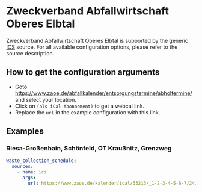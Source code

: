 # Zweckverband Abfallwirtschaft Oberes Elbtal

Zweckverband Abfallwirtschaft Oberes Elbtal is supported by the generic [ICS](/doc/source/ics.md) source. For all available configuration options, please refer to the source description.


## How to get the configuration arguments

- Goto <https://www.zaoe.de/abfallkalender/entsorgungstermine/abholtermine/> and select your location.  
- Click on `(als iCal-Abonnement)` to get a webcal link.
- Replace the `url` in the example configuration with this link.

## Examples

### Riesa-Großenhain, Schönfeld, OT Kraußnitz, Grenzweg

```yaml
waste_collection_schedule:
  sources:
    - name: ics
      args:
        url: https://www.zaoe.de/kalender/ical/33213/_1-2-3-4-5-6-7/24/
```
